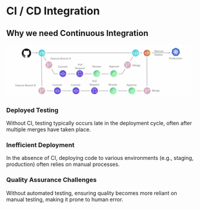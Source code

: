 # CI / CD Integration 

## Why we need Continuous Integration 

![](../pics/github-cicd-integration.png)


### Deployed Testing 

Without CI, testing typically occurs late in the deployment cycle, often after multiple merges have taken place. 

### Inefficient Deployment 

In the absence of CI, deploying code to various environments (e.g., staging, production) often relies on manual processes. 

### Quality Assurance Challenges 

Without automated testing, ensuring quality becomes more reliant on manual testing, making it prone to human error. 


